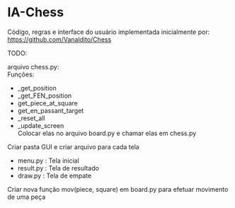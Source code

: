 # IA-Chess
Código, regras e interface do usuário implementada inicialmente por:
https://github.com/Vanaldito/Chess  

TODO:

arquivo chess.py:  
Funções:  
- _get_position
- _get_FEN_position
- get_piece_at_square
- get_en_passant_target
- _reset_all
- _update_screen  
Colocar elas no arquivo board.py e chamar elas em chess.py  
<!-- arrumar erro na parte de achar as imagens das peças -->

Criar pasta GUI e criar arquivo para cada tela  
- menu.py : Tela inicial  
- result.py : Tela de resultado  
- draw.py : Tela de empate  

Criar nova função mov(piece, square) em board.py para efetuar movimento de uma peça

<!-- apenas arquivos criados, fazer o resto -->